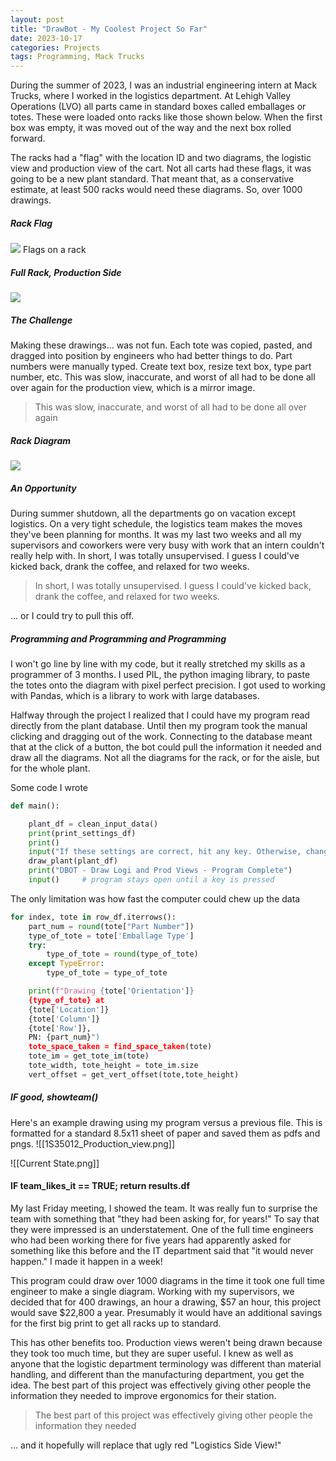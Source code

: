 ```yaml
---
layout: post
title: "DrawBot - My Coolest Project So Far"
date: 2023-10-17
categories: Projects
tags: Programming, Mack Trucks
---
```


During the summer of 2023, I was an industrial engineering intern at Mack Trucks, where I worked in the logistics department. At Lehigh Valley Operations (LVO) all parts came in standard boxes called emballages or totes. These were loaded onto racks like those shown below. When the first box was empty, it was moved out of the way and the next box rolled forward.

The racks had a "flag" with the location ID and two diagrams, the logistic view and production view of the cart. Not all carts had these flags, it was going to be a new plant standard. That meant that, as a conservative estimate, at least 500 racks would need these diagrams. So, over 1000 drawings.
##### Rack Flag
**![](https://lh4.googleusercontent.com/5gGdDkDqmQ2jrx1PlYtB-JHIM4F81h0TAk_GspRILX6_D-XaWh1sDs_xtwdwei6ld5Dpy5A6FanflGbb4vVqT035DNdiFZc6dbzStckccxGyWx2RfX3EaflO4nHxtDnjd_odvpjbXb_S7mv70P6CQ3uKeg=s2048)** Flags on a rack

##### Full Rack, Production Side
**![](https://lh3.googleusercontent.com/EzQuTU0n3r-HiH9gKrOe9FHqEL4PqFnIVCs6GQMS2dulEVRg-kJmPCk6zIj9SeX8gt8C3cTggd7YSNRlE3ZgqPAOoagCIj2iZ9RTZP62PzjNsoeb8OnqneMn5avbhfk2sES8G98jJZMhbhHuu7b0Ma8Yew=s2048)**



##### The Challenge
Making these drawings... was not fun. Each tote was copied, pasted, and dragged into position by engineers who had better things to do. Part numbers were manually typed. Create text box, resize text box, type part number, etc. This was slow, inaccurate, and worst of all had to be done all over again for the production view, which is a mirror image. 

> This was slow, inaccurate, and worst of all had to be done all over again

##### Rack Diagram
**![](https://lh5.googleusercontent.com/1bVjrjlXyhJm7lf5NIdPeftLMbcl4iLl-7wbJjQJi1TyAxM12pQQosgDgGLX0AZ-OvkTTOrBIbNh6psDzhzZ8_B4Nnuppq9d7Zz7sP1FeXanWDXRqzJa5azx7CdmjNqXbdftvNpJhnM_QEqlqnnl5gcLlQ=s2048)**

##### An Opportunity
During summer shutdown, all the departments go on vacation except logistics. On a very tight schedule, the logistics team makes the moves they've been planning for months. It was my last two weeks and all my supervisors and coworkers were very busy with work that an intern couldn't really help with. In short, I was totally unsupervised. I guess I could've kicked back, drank the coffee, and relaxed for two weeks. 

> In short, I was totally unsupervised. I guess I could've kicked back, drank the coffee, and relaxed for two weeks. 

... or I could try to pull this off.

##### Programming and Programming and Programming
I won't go line by line with my code, but it really stretched my skills as a programmer of 3 months. I used PIL, the python imaging library, to paste the totes onto the diagram with pixel perfect precision. I got used to working with Pandas, which is a library to work with large databases.

Halfway through the project I realized that I could have my program read directly from the plant database. Until then my program took the manual clicking and dragging out of the work. Connecting to the database meant that at the click of a button, the bot could pull the information it needed and draw all the diagrams. Not all the diagrams for the rack, or for the aisle, but for the whole plant. 

Some code I wrote
```Python
def main():

    plant_df = clean_input_data()
    print(print_settings_df)
    print()
    input("If these settings are correct, hit any key. Otherwise, change them in the READ File - Settings Sheet")
    draw_plant(plant_df)
    print("DBOT - Draw Logi and Prod Views - Program Complete")
    input()     # program stays open until a key is pressed
```

The only limitation was how fast the computer could chew up the data
```Python
for index, tote in row_df.iterrows():
	part_num = round(tote["Part Number"])
	type_of_tote = tote['Emballage Type']
	try:
		type_of_tote = round(type_of_tote)
	except TypeError:
		type_of_tote = type_of_tote

	print(f"Drawing {tote['Orientation']} 
	{type_of_tote} at 
	{tote['Location']}
	{tote['Column']}
	{tote['Row']}, 
	PN: {part_num}")
	tote_space_taken = find_space_taken(tote)
	tote_im = get_tote_im(tote)
	tote_width, tote_height = tote_im.size
	vert_offset = get_vert_offset(tote,tote_height)
```

##### IF good, showteam()
Here's an example drawing using my program versus a previous file. This is formatted for a standard 8.5x11 sheet of paper and saved them as pdfs and pngs.
![[1S35012_Production_view.png]]


![[Current State.png]]

#### IF team_likes_it == TRUE; return results.df
My last Friday meeting, I showed the team. It was really fun to surprise the team with something that "they had been asking for, for years!" To say that they were impressed is an understatement. One of the full time engineers who had been working there for five years had apparently asked for something like this before and the IT department said that "it would never happen." I made it happen in a week!

This program could draw over 1000 diagrams in the time it took one full time engineer to make a single diagram. Working with my supervisors, we decided that for 400 drawings, an hour a drawing, $57 an hour, this project would save $22,800 a year. Presumably it would have an additional savings for the first big print to get all racks up to standard.

This has other benefits too. Production views weren't being drawn because they took too much time, but they are super useful. I knew as well as anyone that the logistic department terminology was different than material handling, and different than the manufacturing department, you get the idea. The best part of this project was effectively giving other people the information they needed to improve ergonomics for their station.

> The best part of this project was effectively giving other people the information they needed

… and it hopefully will replace that ugly red "Logistics Side View!" 